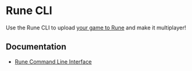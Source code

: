 # Rune CLI

Use the Rune CLI to upload [your game to Rune](https://developers.rune.ai/docs/publishing/publishing-your-game/) and make it multiplayer!

## Documentation

- [Rune Command Line Interface](https://developers.rune.ai/docs/publishing/cli)

